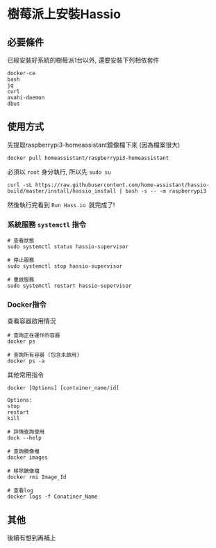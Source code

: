 ---
---

# 樹莓派上安裝Hassio

## 必要條件

已經安裝好系統的樹莓派1台以外, 還要安裝下列相依套件

```
docker-ce
bash
jq
curl
avahi-daemon
dbus
```

## 使用方式

先提取raspberrypi3-homeassistant鏡像檔下來 (因為檔案很大)

```
docker pull homeassistant/raspberrypi3-homeassistant
```

必須以 `root` 身分執行, 所以先 ```sudo su ```

```
curl -sL https://raw.githubusercontent.com/home-assistant/hassio-build/master/install/hassio_install | bash -s -- -m raspberrypi3
```

然後執行完看到 ```Run Hass.io ```就完成了!

### 系統服務 `systemctl` 指令

```
# 查看狀態
sudo systemctl status hassio-supervisor

# 停止服務
sudo systemctl stop hassio-supervisor

# 重啟服務
sudo systemctl restart hassio-supervisor
```

### Docker指令

查看容器啟用情況

```
# 查詢正在運作的容器
docker ps

# 查詢所有容器 (包含未啟用)
docker ps -a
```

其他常用指令

```
docker [Options] [container_name/id]

Options:
stop
restart
kill

# 詳情查詢使用
dock --help

# 查詢鏡像檔
docker images

# 移除鏡像檔
docker rmi Image_Id

# 查看log
docker logs -f Conatiner_Name
```

## 其他

後續有想到再補上
